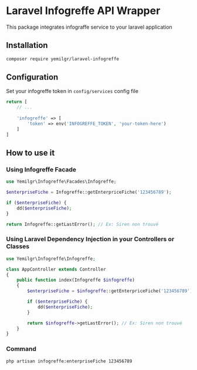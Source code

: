 # Laravel Infogreffe API Wrapper

This package integrates infograffe service to your laravel application

## Installation

```bash
composer require yemilgr/laravel-infogreffe
```

## Configuration

Set your infogreffe token in `config/services` config file

```php
return [
    // ...
    
    'infogreffe' => [
        'token' => env('INFOGREFFE_TOKEN', 'your-token-here')
    ]
]
```

## How to use it

### Using Infogreffe Facade

```php
use Yemilgr\Infogreffe\Facades\Infogreffe;

$enterpriseFiche = Infogreffe::getEnterpriceFiche('123456789');

if ($enterpriseFiche) {
    dd($enterpriseFiche);
}

return Infogreffe::getLastError(); // Ex: Siren non trouvé
```

### Using Laravel Dependency Injection in your Controllers or Classes

```php
use Yemilgr\Infogreffe\Infogreffe;

class AppController extends Controller
{
    public function index(Infogreffe $infogreffe)
    {
        $enterpriseFiche = $infogreffe::getEnterpriceFiche('123456789');

        if ($enterpriseFiche) {
            dd($enterpriseFiche);
        }

        return $infogreffe->getLastError(); // Ex: Siren non trouvé
    }
}
```

### Command 

```bash
php artisan infogreffe:enterpriseFiche 123456789
```